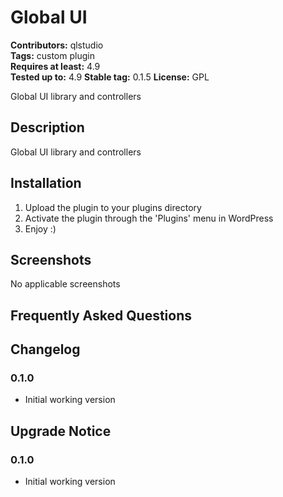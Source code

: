 # Global UI
**Contributors:** qlstudio  
**Tags:** custom plugin  
**Requires at least:** 4.9  
**Tested up to:** 4.9
**Stable tag:** 0.1.5
**License:** GPL  

Global UI library and controllers


## Description 

Global UI library and controllers


## Installation 


1. Upload the plugin to your plugins directory
2. Activate the plugin through the 'Plugins' menu in WordPress
3. Enjoy :)


## Screenshots 

No applicable screenshots


## Frequently Asked Questions 


## Changelog 


### 0.1.0

* Initial working version


## Upgrade Notice 


### 0.1.0

* Initial working version
